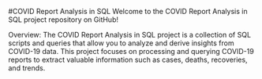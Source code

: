 #COVID Report Analysis in SQL
Welcome to the COVID Report Analysis in SQL project repository on GitHub!

Overview:
The COVID Report Analysis in SQL project is a collection of SQL scripts and queries that allow you to analyze and derive insights from COVID-19 data.
This project focuses on processing and querying COVID-19 reports to extract valuable information such as cases, deaths, recoveries, and trends.

